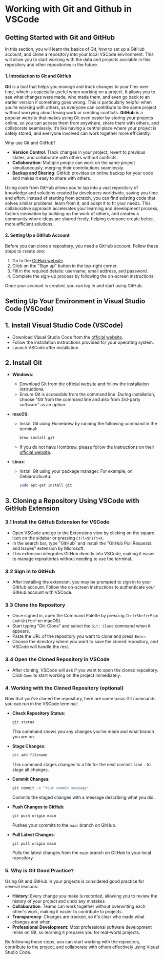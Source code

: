 # Working with Git and Github in VSCode

## Getting Started with Git and GitHub

In this section, you will learn the basics of Git, how to set up a GitHub account, and clone a repository into your local VSCode environment. This will allow you to start working with the data and projects available in this repository and other repositories in the future.

#### 1. Introduction to Git and GitHub

**Git** is a tool that helps you manage and track changes to your files over time, which is especially useful when working on a project. It allows you to see what changes were made, who made them, and even go back to an earlier version if something goes wrong. This is particularly helpful when you’re working with others, as everyone can contribute to the same project without worrying about losing work or creating conflicts. **GitHub** is a popular website that makes using Git even easier by storing your projects online, so you can access them from anywhere, share them with others, and collaborate seamlessly. It’s like having a central place where your project is safely stored, and everyone involved can work together more efficiently.

Why use Git and GitHub?
- **Version Control**: Track changes in your project, revert to previous states, and collaborate with others without conflicts.
- **Collaboration**: Multiple people can work on the same project simultaneously, merging their contributions seamlessly.
- **Backup and Sharing**: GitHub provides an online backup for your code and makes it easy to share with others.

Using code from GitHub allows you to tap into a vast repository of knowledge and solutions created by developers worldwide, saving you time and effort. Instead of starting from scratch, you can find existing code that solves similar problems, learn from it, and adapt it to fit your needs. This collaborative approach accelerates your learning and development process, fosters innovation by building on the work of others, and creates a community where ideas are shared freely, helping everyone create better, more efficient solutions.

#### 2. Setting Up a GitHub Account

Before you can clone a repository, you need a GitHub account. Follow these steps to create one:

1. Go to the [GitHub website](https://github.com).
2. Click on the "Sign up" button in the top-right corner.
3. Fill in the required details: username, email address, and password.
4. Complete the sign-up process by following the on-screen instructions.

Once your account is created, you can log in and start using GitHub.

## Setting Up Your Environment in Visual Studio Code (VSCode)

## 1. Install Visual Studio Code (VSCode)
   - Download Visual Studio Code from the [official website](https://code.visualstudio.com/).
   - Follow the installation instructions provided for your operating system.
   - Launch VSCode after installation.

## 2. Install Git
   - **Windows**: 
     - Download Git from the [official website](https://git-scm.com/) and follow the installation instructions.
     - Ensure Git is accessible from the command line. During installation, choose "Git from the command line and also from 3rd-party software" as an option.
   - **macOS**: 
     - Install Git using Homebrew by running the following command in the terminal:
       ```bash
       brew install git
       ```
     - If you do not have Hombrew, please follow the instructions on their [official website](https://brew.sh).
       
   - **Linux**: 
     - Install Git using your package manager. For example, on Debian/Ubuntu:
       ```bash
       sudo apt-get install git
       ```

## 3. Cloning a Repository Using VSCode with GitHub Extension

### 3.1 Install the GitHub Extension for VSCode
   - Open VSCode and go to the Extensions view by clicking on the square icon on the sidebar or pressing `Ctrl+Shift+X`.
   - In the search bar, type "GitHub" and install the "GitHub Pull Requests and Issues" extension by Microsoft.
   - This extension integrates GitHub directly into VSCode, making it easier to manage repositories without needing to use the terminal.

### 3.2 Sign in to GitHub
   - After installing the extension, you may be prompted to sign in to your GitHub account. Follow the on-screen instructions to authenticate your GitHub account with VSCode.

### 3.3 Clone the Repository
   - Once signed in, open the Command Palette by pressing `Ctrl+Shift+P` (or `Cmd+Shift+P` on macOS).
   - Start typing "Git: Clone" and select the `Git: Clone` command when it appears.
   - Paste the URL of the repository you want to clone and press `Enter`.
   - Choose the directory where you want to save the cloned repository, and VSCode will handle the rest.

### 3.4 Open the Cloned Repository in VSCode
   - After cloning, VSCode will ask if you want to open the cloned repository. Click `Open` to start working on the project immediately.

### 4. Working with the Cloned Repository (optional)

Now that you’ve cloned the repository, here are some basic Git commands you can run in the VSCode terminal:

- **Check Repository Status**:
  ```bash
  git status
  ```
  This command shows you any changes you’ve made and what branch you are on.

- **Stage Changes**:
  ```bash
  git add filename
  ```
  This command stages changes to a file for the next commit. Use `.` to stage all changes.

- **Commit Changes**:
  ```bash
  git commit -m "Your commit message"
  ```
  Commits the staged changes with a message describing what you did.

- **Push Changes to GitHub**:
  ```bash
  git push origin main
  ```
  Pushes your commits to the `main` branch on GitHub.

- **Pull Latest Changes**:
  ```bash
  git pull origin main
  ```
  Pulls the latest changes from the `main` branch on GitHub to your local repository.

### 5. Why is Git Good Practice?

Using Git and GitHub in your projects is considered good practice for several reasons:

- **History**: Every change you make is recorded, allowing you to review the history of your project and undo any mistakes.
- **Collaboration**: Teams can work together without overwriting each other's work, making it easier to contribute to projects.
- **Transparency**: Changes are tracked, so it's clear who made what changes and when.
- **Professional Development**: Most professional software development relies on Git, so learning it prepares you for real-world projects.

By following these steps, you can start working with the repository, contribute to the project, and collaborate with others effectively using Visual Studio Code.
